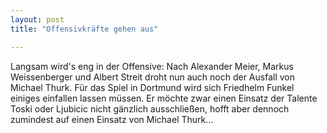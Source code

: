 ```yaml
---
layout: post
title: "Offensivkräfte gehen aus"

---
```


Langsam wird's eng in der Offensive: Nach Alexander Meier, Markus Weissenberger und Albert Streit droht nun auch noch der Ausfall von Michael Thurk. Für das Spiel in Dortmund wird sich Friedhelm Funkel einiges einfallen lassen müssen. Er möchte zwar einen Einsatz der Talente Toski oder Ljubicic nicht gänzlich ausschließen, hofft aber dennoch zumindest auf einen Einsatz von Michael Thurk...


